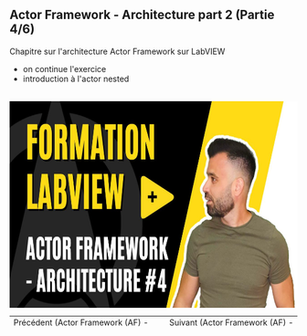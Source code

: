 <h2 dir="auto" id="user-content-h_174031069121655196260265"><strong><span>Actor Framework - Architecture part 2&nbsp;</span></strong><strong>(Partie 4/6)</strong></h2>
<p><span>Chapitre sur l'architecture Actor Framework sur LabVIEW&nbsp;</span></p>
<ul>
<li><span>on continue l'exercice&nbsp;</span></li>
<li><span>introduction &agrave; l'actor nested</span></li>
</ul>
<p>&nbsp;<a href="https://youtu.be/AIkKp_wjIKI"><img src="4_architecture.jpg" width="640" height="362" alt="" style="display: block; margin-left: auto; margin-right: auto;" /></a></p>
<p></p>
<p></p>
<table border="0" style="width: 100%; border-collapse: collapse; border-style: none; height: 18px;">
<tbody>
<tr style="height: 18px;">
<td style="width: 50%; height: 18px;"><a href="https://github.com/Technologies-de-France/Formation-LabVIEW/tree/main/k%20-%203%20-%20Actor%20Framework%20-%20Architecture">Pr&eacute;c&eacute;dent (<span>Actor Framework (AF) - Architecture</span>)</a><a href="https://github.com/Technologies-de-France/Formation-LabVIEW/blob/main/k%20-%202%20-%20Actor%20framework%20-%20actor/Readme.md"></a></td>
<td style="width: 50%; text-align: right; height: 18px;"><a href="https://github.com/Technologies-de-France/Formation-LabVIEW/tree/main/k%20-%205%20-%20Actor%20Framework%20-%20nested">Suivant (<span>Actor Framework (AF) - Nested</span>)</a></td>
</tr>
</tbody>
</table>
<p dir="auto" id="user-content-h_4774480761351655104528452" style="text-align: left;"></p>
